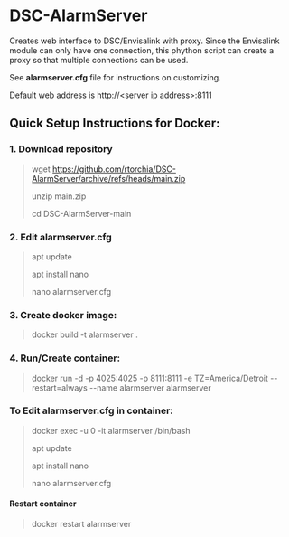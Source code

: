 # DSC-AlarmServer
Creates web interface to DSC/Envisalink with proxy.
Since the Envisalink module can only have one connection, this phython script can create a proxy so that multiple connections can be used.

See **alarmserver.cfg** file for instructions on customizing.


Default web address is http://\<server ip address\>:8111

## Quick Setup Instructions for Docker:

### 1. Download repository
>wget https://github.com/rtorchia/DSC-AlarmServer/archive/refs/heads/main.zip
>
>unzip main.zip
>
>cd DSC-AlarmServer-main
### 2. Edit alarmserver.cfg
>apt update
>
>apt install nano
>
>nano alarmserver.cfg

### 3. Create docker image:
>docker build -t alarmserver .

### 4. Run/Create container:
>docker run -d -p 4025:4025 -p 8111:8111 -e TZ=America/Detroit --restart=always --name alarmserver alarmserver

### To Edit alarmserver.cfg in container:
>docker exec -u 0 -it alarmserver /bin/bash
>
>apt update
>
>apt install nano
>
>nano alarmserver.cfg
>

#### Restart container
>docker restart alarmserver
